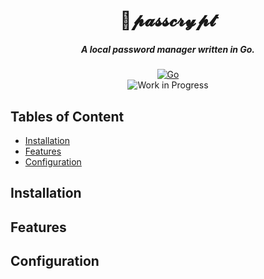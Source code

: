 <div align="center">
    <h1>🔐𝓹𝓪𝓼𝓼𝓬𝓻𝔂𝓹𝓽</h1>
    <h5>A local password manager written in Go.</h5>
    <a href="https://go.dev">
        <img src="https://img.shields.io/badge/Go-1.24-blue.svg?style=for-the-badge&logo=go" alt="Go">
    </a>
    <br>
    <img src="https://img.shields.io/badge/Work%20in%20Progress-red.svg?style=for-the-badge" alt="Work in Progress">
</div>


## Tables of Content

- [Installation](#installation)
- [Features](#features)
- [Configuration](#configuration)

## Installation<a name="installation"></a>
## Features<a name="features"></a>
## Configuration<a name="configuration"></a>
